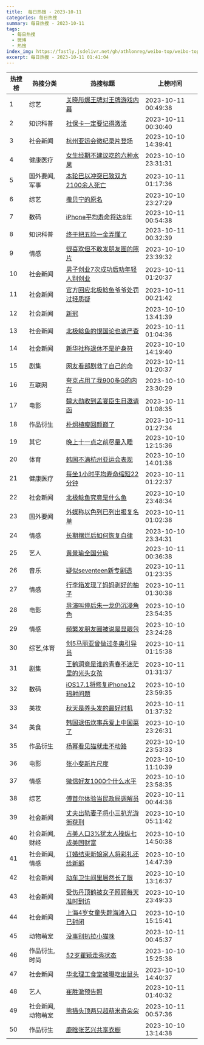 ```yaml
---
title:  每日热搜 - 2023-10-11
categories: 每日热搜
summary: 每日热搜 - 2023-10-11
tags:
  - 每日热搜
  - 微博
  - 热搜
index_img: https://fastly.jsdelivr.net/gh/athlonreg/weibo-top/weibo-top.jpeg
excerpt: 每日热搜 - 2023-10-11 01:41:04
---
```


| 热搜榜 | 热搜分类 | 热搜标题 | 上榜时间 |
| --- | --- | --- | --- |
| 1 | 综艺 | [关晓彤爆王牌对王牌游戏内幕](https://s.weibo.com/weibo%3Fq%3D%2523%E5%85%B3%E6%99%93%E5%BD%A4%E7%88%86%E7%8E%8B%E7%89%8C%E5%AF%B9%E7%8E%8B%E7%89%8C%E6%B8%B8%E6%88%8F%E5%86%85%E5%B9%95%2523) | 2023-10-11 00:49:38 | 
| 2 | 知识科普 | [社保卡一定要记得激活](https://s.weibo.com/weibo%3Fq%3D%2523%E7%A4%BE%E4%BF%9D%E5%8D%A1%E4%B8%80%E5%AE%9A%E8%A6%81%E8%AE%B0%E5%BE%97%E6%BF%80%E6%B4%BB%2523) | 2023-10-11 00:30:40 | 
| 3 | 社会新闻 | [杭州亚运会微纪录片登场](https://s.weibo.com/weibo%3Fq%3D%2523%E6%9D%AD%E5%B7%9E%E4%BA%9A%E8%BF%90%E4%BC%9A%E5%BE%AE%E7%BA%AA%E5%BD%95%E7%89%87%E7%99%BB%E5%9C%BA%2523) | 2023-10-10 14:39:41 | 
| 4 | 健康医疗 | [女生经期不建议吃的六种水果](https://s.weibo.com/weibo%3Fq%3D%2523%E5%A5%B3%E7%94%9F%E7%BB%8F%E6%9C%9F%E4%B8%8D%E5%BB%BA%E8%AE%AE%E5%90%83%E7%9A%84%E5%85%AD%E7%A7%8D%E6%B0%B4%E6%9E%9C%2523) | 2023-10-10 23:31:31 | 
| 5 | 国外要闻,军事 | [本轮巴以冲突已致双方2100余人死亡](https://s.weibo.com/weibo%3Fq%3D%2523%E6%9C%AC%E8%BD%AE%E5%B7%B4%E4%BB%A5%E5%86%B2%E7%AA%81%E5%B7%B2%E8%87%B4%E5%8F%8C%E6%96%B92100%E4%BD%99%E4%BA%BA%E6%AD%BB%E4%BA%A1%2523) | 2023-10-11 01:17:36 | 
| 6 | 综艺 | [撒贝宁的原名](https://s.weibo.com/weibo%3Fq%3D%2523%E6%92%92%E8%B4%9D%E5%AE%81%E7%9A%84%E5%8E%9F%E5%90%8D%2523) | 2023-10-10 23:27:29 | 
| 7 | 数码 | [iPhone平均寿命将达8年](https://s.weibo.com/weibo%3Fq%3D%2523iPhone%E5%B9%B3%E5%9D%87%E5%AF%BF%E5%91%BD%E5%B0%86%E8%BE%BE8%E5%B9%B4%2523) | 2023-10-11 00:54:38 | 
| 8 | 知识科普 | [终于把五险一金弄懂了](https://s.weibo.com/weibo%3Fq%3D%2523%E7%BB%88%E4%BA%8E%E6%8A%8A%E4%BA%94%E9%99%A9%E4%B8%80%E9%87%91%E5%BC%84%E6%87%82%E4%BA%86%2523) | 2023-10-11 00:32:39 | 
| 9 | 情感 | [很喜欢但不敢发朋友圈的照片](https://s.weibo.com/weibo%3Fq%3D%2523%E5%BE%88%E5%96%9C%E6%AC%A2%E4%BD%86%E4%B8%8D%E6%95%A2%E5%8F%91%E6%9C%8B%E5%8F%8B%E5%9C%88%E7%9A%84%E7%85%A7%E7%89%87%2523) | 2023-10-10 23:39:32 | 
| 10 | 社会新闻 | [男子创业7次成功后劝年轻人别创业](https://s.weibo.com/weibo%3Fq%3D%2523%E7%94%B7%E5%AD%90%E5%88%9B%E4%B8%9A7%E6%AC%A1%E6%88%90%E5%8A%9F%E5%90%8E%E5%8A%9D%E5%B9%B4%E8%BD%BB%E4%BA%BA%E5%88%AB%E5%88%9B%E4%B8%9A%2523) | 2023-10-11 01:20:37 | 
| 11 | 社会新闻 | [官方回应北极鲶鱼爷爷处罚过轻质疑](https://s.weibo.com/weibo%3Fq%3D%2523%E5%AE%98%E6%96%B9%E5%9B%9E%E5%BA%94%E5%8C%97%E6%9E%81%E9%B2%B6%E9%B1%BC%E7%88%B7%E7%88%B7%E5%A4%84%E7%BD%9A%E8%BF%87%E8%BD%BB%E8%B4%A8%E7%96%91%2523) | 2023-10-11 00:21:42 | 
| 12 | 社会新闻 | [新冠](https://s.weibo.com/weibo%3Fq%3D%2523%E6%96%B0%E5%86%A0%2523) | 2023-10-10 13:41:39 | 
| 13 | 社会新闻 | [北极鲶鱼的恨国论也该严查](https://s.weibo.com/weibo%3Fq%3D%2523%E5%8C%97%E6%9E%81%E9%B2%B6%E9%B1%BC%E7%9A%84%E6%81%A8%E5%9B%BD%E8%AE%BA%E4%B9%9F%E8%AF%A5%E4%B8%A5%E6%9F%A5%2523) | 2023-10-11 01:04:36 | 
| 14 | 社会新闻 | [新华社称退休不是护身符](https://s.weibo.com/weibo%3Fq%3D%2523%E6%96%B0%E5%8D%8E%E7%A4%BE%E7%A7%B0%E9%80%80%E4%BC%91%E4%B8%8D%E6%98%AF%E6%8A%A4%E8%BA%AB%E7%AC%A6%2523) | 2023-10-10 14:19:40 | 
| 15 | 剧集 | [网友看部剧救了自己的命](https://s.weibo.com/weibo%3Fq%3D%2523%E7%BD%91%E5%8F%8B%E7%9C%8B%E9%83%A8%E5%89%A7%E6%95%91%E4%BA%86%E8%87%AA%E5%B7%B1%E7%9A%84%E5%91%BD%2523) | 2023-10-11 01:20:37 | 
| 16 | 互联网 | [夸克占用了我900多G的内存](https://s.weibo.com/weibo%3Fq%3D%2523%E5%A4%B8%E5%85%8B%E5%8D%A0%E7%94%A8%E4%BA%86%E6%88%91900%E5%A4%9AG%E7%9A%84%E5%86%85%E5%AD%98%2523) | 2023-10-10 23:30:29 | 
| 17 | 电影 | [魏大勋收到孟宴臣生日邀请函](https://s.weibo.com/weibo%3Fq%3D%2523%E9%AD%8F%E5%A4%A7%E5%8B%8B%E6%94%B6%E5%88%B0%E5%AD%9F%E5%AE%B4%E8%87%A3%E7%94%9F%E6%97%A5%E9%82%80%E8%AF%B7%E5%87%BD%2523) | 2023-10-11 01:08:35 | 
| 18 | 作品衍生 | [朴炯植瘦回颜巅了](https://s.weibo.com/weibo%3Fq%3D%2523%E6%9C%B4%E7%82%AF%E6%A4%8D%E7%98%A6%E5%9B%9E%E9%A2%9C%E5%B7%85%E4%BA%86%2523) | 2023-10-11 01:27:34 | 
| 19 | 其它 | [晚上十一点之前尽量入睡](https://s.weibo.com/weibo%3Fq%3D%2523%E6%99%9A%E4%B8%8A%E5%8D%81%E4%B8%80%E7%82%B9%E4%B9%8B%E5%89%8D%E5%B0%BD%E9%87%8F%E5%85%A5%E7%9D%A1%2523) | 2023-10-10 12:15:36 | 
| 20 | 体育 | [韩国不满杭州亚运会表现](https://s.weibo.com/weibo%3Fq%3D%2523%E9%9F%A9%E5%9B%BD%E4%B8%8D%E6%BB%A1%E6%9D%AD%E5%B7%9E%E4%BA%9A%E8%BF%90%E4%BC%9A%E8%A1%A8%E7%8E%B0%2523) | 2023-10-10 14:01:38 | 
| 21 | 健康医疗 | [每坐1小时平均寿命缩短22分钟](https://s.weibo.com/weibo%3Fq%3D%2523%E6%AF%8F%E5%9D%901%E5%B0%8F%E6%97%B6%E5%B9%B3%E5%9D%87%E5%AF%BF%E5%91%BD%E7%BC%A9%E7%9F%AD22%E5%88%86%E9%92%9F%2523) | 2023-10-11 01:22:37 | 
| 22 | 社会新闻 | [北极鲶鱼究竟是什么鱼](https://s.weibo.com/weibo%3Fq%3D%2523%E5%8C%97%E6%9E%81%E9%B2%B6%E9%B1%BC%E7%A9%B6%E7%AB%9F%E6%98%AF%E4%BB%80%E4%B9%88%E9%B1%BC%2523) | 2023-10-10 23:48:34 | 
| 23 | 国外要闻 | [外媒称以色列已列出报复名单](https://s.weibo.com/weibo%3Fq%3D%2523%E5%A4%96%E5%AA%92%E7%A7%B0%E4%BB%A5%E8%89%B2%E5%88%97%E5%B7%B2%E5%88%97%E5%87%BA%E6%8A%A5%E5%A4%8D%E5%90%8D%E5%8D%95%2523) | 2023-10-11 01:02:38 | 
| 24 | 情感 | [长期摆烂后如何恢复自律](https://s.weibo.com/weibo%3Fq%3D%2523%E9%95%BF%E6%9C%9F%E6%91%86%E7%83%82%E5%90%8E%E5%A6%82%E4%BD%95%E6%81%A2%E5%A4%8D%E8%87%AA%E5%BE%8B%2523) | 2023-10-10 23:34:31 | 
| 25 | 艺人 | [黄景瑜全国分瑜](https://s.weibo.com/weibo%3Fq%3D%2523%E9%BB%84%E6%99%AF%E7%91%9C%E5%85%A8%E5%9B%BD%E5%88%86%E7%91%9C%2523) | 2023-10-11 00:36:38 | 
| 26 | 音乐 | [疑似seventeen新专剧透](https://s.weibo.com/weibo%3Fq%3D%2523%E7%96%91%E4%BC%BCseventeen%E6%96%B0%E4%B8%93%E5%89%A7%E9%80%8F%2523) | 2023-10-11 01:23:35 | 
| 27 | 情感 | [行李箱发现了妈妈剥好的柚子](https://s.weibo.com/weibo%3Fq%3D%2523%E8%A1%8C%E6%9D%8E%E7%AE%B1%E5%8F%91%E7%8E%B0%E4%BA%86%E5%A6%88%E5%A6%88%E5%89%A5%E5%A5%BD%E7%9A%84%E6%9F%9A%E5%AD%90%2523) | 2023-10-11 01:30:38 | 
| 28 | 电影 | [导演叫停后朱一龙仍沉浸角色](https://s.weibo.com/weibo%3Fq%3D%2523%E5%AF%BC%E6%BC%94%E5%8F%AB%E5%81%9C%E5%90%8E%E6%9C%B1%E4%B8%80%E9%BE%99%E4%BB%8D%E6%B2%89%E6%B5%B8%E8%A7%92%E8%89%B2%2523) | 2023-10-10 23:54:35 | 
| 29 | 情感 | [频繁发朋友圈被说是显眼包](https://s.weibo.com/weibo%3Fq%3D%2523%E9%A2%91%E7%B9%81%E5%8F%91%E6%9C%8B%E5%8F%8B%E5%9C%88%E8%A2%AB%E8%AF%B4%E6%98%AF%E6%98%BE%E7%9C%BC%E5%8C%85%2523) | 2023-10-10 23:24:28 | 
| 30 | 综艺,体育 | [创5马丽亚曾做过冬奥引导员](https://s.weibo.com/weibo%3Fq%3D%2523%E5%88%9B5%E9%A9%AC%E4%B8%BD%E4%BA%9A%E6%9B%BE%E5%81%9A%E8%BF%87%E5%86%AC%E5%A5%A5%E5%BC%95%E5%AF%BC%E5%91%98%2523) | 2023-10-11 01:15:38 | 
| 31 | 剧集 | [王鹤润竟是谁的青春不迷茫里的光头女孩](https://s.weibo.com/weibo%3Fq%3D%2523%E7%8E%8B%E9%B9%A4%E6%B6%A6%E7%AB%9F%E6%98%AF%E8%B0%81%E7%9A%84%E9%9D%92%E6%98%A5%E4%B8%8D%E8%BF%B7%E8%8C%AB%E9%87%8C%E7%9A%84%E5%85%89%E5%A4%B4%E5%A5%B3%E5%AD%A9%2523) | 2023-10-11 01:31:37 | 
| 32 | 数码 | [iOS17.1将修复iPhone12辐射问题](https://s.weibo.com/weibo%3Fq%3D%2523iOS17.1%E5%B0%86%E4%BF%AE%E5%A4%8DiPhone12%E8%BE%90%E5%B0%84%E9%97%AE%E9%A2%98%2523) | 2023-10-10 23:59:35 | 
| 33 | 美妆 | [秋天是养头发的最好时机](https://s.weibo.com/weibo%3Fq%3D%2523%E7%A7%8B%E5%A4%A9%E6%98%AF%E5%85%BB%E5%A4%B4%E5%8F%91%E7%9A%84%E6%9C%80%E5%A5%BD%E6%97%B6%E6%9C%BA%2523) | 2023-10-11 01:37:32 | 
| 34 | 美食 | [韩国退伍炊事兵爱上中国菜了](https://s.weibo.com/weibo%3Fq%3D%2523%E9%9F%A9%E5%9B%BD%E9%80%80%E4%BC%8D%E7%82%8A%E4%BA%8B%E5%85%B5%E7%88%B1%E4%B8%8A%E4%B8%AD%E5%9B%BD%E8%8F%9C%E4%BA%86%2523) | 2023-10-10 23:26:31 | 
| 35 | 作品衍生 | [杨幂看见猫就走不动路](https://s.weibo.com/weibo%3Fq%3D%2523%E6%9D%A8%E5%B9%82%E7%9C%8B%E8%A7%81%E7%8C%AB%E5%B0%B1%E8%B5%B0%E4%B8%8D%E5%8A%A8%E8%B7%AF%2523) | 2023-10-10 23:53:33 | 
| 36 | 电影 | [张小斐新片尺度](https://s.weibo.com/weibo%3Fq%3D%2523%E5%BC%A0%E5%B0%8F%E6%96%90%E6%96%B0%E7%89%87%E5%B0%BA%E5%BA%A6%2523) | 2023-10-10 11:10:39 | 
| 37 | 情感 | [微信好友1000个什么水平](https://s.weibo.com/weibo%3Fq%3D%2523%E5%BE%AE%E4%BF%A1%E5%A5%BD%E5%8F%8B1000%E4%B8%AA%E4%BB%80%E4%B9%88%E6%B0%B4%E5%B9%B3%2523) | 2023-10-10 23:58:35 | 
| 38 | 综艺 | [傅首尔体验当民政局调解员](https://s.weibo.com/weibo%3Fq%3D%2523%E5%82%85%E9%A6%96%E5%B0%94%E4%BD%93%E9%AA%8C%E5%BD%93%E6%B0%91%E6%94%BF%E5%B1%80%E8%B0%83%E8%A7%A3%E5%91%98%2523) | 2023-10-11 00:44:38 | 
| 39 | 社会新闻 | [丈夫出轨妻子将小三扒光游街获刑](https://s.weibo.com/weibo%3Fq%3D%2523%E4%B8%88%E5%A4%AB%E5%87%BA%E8%BD%A8%E5%A6%BB%E5%AD%90%E5%B0%86%E5%B0%8F%E4%B8%89%E6%89%92%E5%85%89%E6%B8%B8%E8%A1%97%E8%8E%B7%E5%88%91%2523) | 2023-10-10 05:11:42 | 
| 40 | 社会新闻,财经 | [占美人口3%犹太人操纵七成美国财富](https://s.weibo.com/weibo%3Fq%3D%2523%E5%8D%A0%E7%BE%8E%E4%BA%BA%E5%8F%A33%25%E7%8A%B9%E5%A4%AA%E4%BA%BA%E6%93%8D%E7%BA%B5%E4%B8%83%E6%88%90%E7%BE%8E%E5%9B%BD%E8%B4%A2%E5%AF%8C%2523) | 2023-10-10 14:50:38 | 
| 41 | 社会新闻,情感 | [订婚结束新娘家人将彩礼还给新郎](https://s.weibo.com/weibo%3Fq%3D%2523%E8%AE%A2%E5%A9%9A%E7%BB%93%E6%9D%9F%E6%96%B0%E5%A8%98%E5%AE%B6%E4%BA%BA%E5%B0%86%E5%BD%A9%E7%A4%BC%E8%BF%98%E7%BB%99%E6%96%B0%E9%83%8E%2523) | 2023-10-10 14:47:39 | 
| 42 | 社会新闻 | [动车卫生间里居然长了眼](https://s.weibo.com/weibo%3Fq%3D%2523%E5%8A%A8%E8%BD%A6%E5%8D%AB%E7%94%9F%E9%97%B4%E9%87%8C%E5%B1%85%E7%84%B6%E9%95%BF%E4%BA%86%E7%9C%BC%2523) | 2023-10-10 13:16:37 | 
| 43 | 社会新闻 | [受伤丹顶鹤被女子照顾每天准时到访](https://s.weibo.com/weibo%3Fq%3D%2523%E5%8F%97%E4%BC%A4%E4%B8%B9%E9%A1%B6%E9%B9%A4%E8%A2%AB%E5%A5%B3%E5%AD%90%E7%85%A7%E9%A1%BE%E6%AF%8F%E5%A4%A9%E5%87%86%E6%97%B6%E5%88%B0%E8%AE%BF%2523) | 2023-10-10 23:49:33 | 
| 44 | 社会新闻 | [上海4岁女童失踪海滩入口已封闭](https://s.weibo.com/weibo%3Fq%3D%2523%E4%B8%8A%E6%B5%B74%E5%B2%81%E5%A5%B3%E7%AB%A5%E5%A4%B1%E8%B8%AA%E6%B5%B7%E6%BB%A9%E5%85%A5%E5%8F%A3%E5%B7%B2%E5%B0%81%E9%97%AD%2523) | 2023-10-10 15:15:41 | 
| 45 | 动物萌宠 | [没事别扒拉小猫咪](https://s.weibo.com/weibo%3Fq%3D%2523%E6%B2%A1%E4%BA%8B%E5%88%AB%E6%89%92%E6%8B%89%E5%B0%8F%E7%8C%AB%E5%92%AA%2523) | 2023-10-11 00:45:37 | 
| 46 | 作品衍生,时尚 | [52岁瞿颖走秀状态](https://s.weibo.com/weibo%3Fq%3D%252352%E5%B2%81%E7%9E%BF%E9%A2%96%E8%B5%B0%E7%A7%80%E7%8A%B6%E6%80%81%2523) | 2023-10-10 15:25:38 | 
| 47 | 社会新闻 | [华北理工食堂被曝吃出鼠头](https://s.weibo.com/weibo%3Fq%3D%2523%E5%8D%8E%E5%8C%97%E7%90%86%E5%B7%A5%E9%A3%9F%E5%A0%82%E8%A2%AB%E6%9B%9D%E5%90%83%E5%87%BA%E9%BC%A0%E5%A4%B4%2523) | 2023-10-10 14:40:37 | 
| 48 | 艺人 | [崔胜澈预告照](https://s.weibo.com/weibo%3Fq%3D%2523%E5%B4%94%E8%83%9C%E6%BE%88%E9%A2%84%E5%91%8A%E7%85%A7%2523) | 2023-10-11 01:40:32 | 
| 49 | 社会新闻,动物萌宠 | [熊猫头顶两只超萌米奇朵朵](https://s.weibo.com/weibo%3Fq%3D%2523%E7%86%8A%E7%8C%AB%E5%A4%B4%E9%A1%B6%E4%B8%A4%E5%8F%AA%E8%B6%85%E8%90%8C%E7%B1%B3%E5%A5%87%E6%9C%B5%E6%9C%B5%2523) | 2023-10-11 00:57:36 | 
| 50 | 作品衍生 | [鹿晗张艺兴共享衣橱](https://s.weibo.com/weibo%3Fq%3D%2523%E9%B9%BF%E6%99%97%E5%BC%A0%E8%89%BA%E5%85%B4%E5%85%B1%E4%BA%AB%E8%A1%A3%E6%A9%B1%2523) | 2023-10-10 13:14:38 | 
